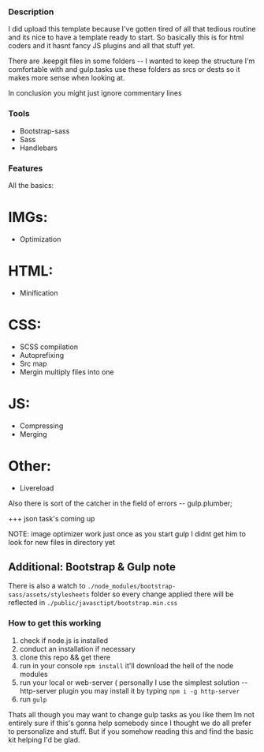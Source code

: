 ### Description

I did upload this template because I've gotten tired of all that tedious routine and its nice to have a template ready to start. So basically this is for html coders and it hasnt fancy JS plugins and all that stuff yet. 

There are .keepgit files in some folders -- I wanted to keep the structure I'm comfortable with and gulp.tasks use these folders as srcs or dests so it makes more sense when looking at.

In conclusion you might just ignore commentary lines

### Tools

* Bootstrap-sass
* Sass   
* Handlebars

### Features

All the basics:
 
# IMGs:

* Optimization

# HTML:
	
* Minification

# CSS:
	
* SCSS compilation
* Autoprefixing
* Src map
* Mergin multiply files into one

# JS:
	
* Compressing
* Merging

# Other:

* Livereload

Also there is sort of the catcher in the field of errors -- gulp.plumber;

+++ json task's coming up 

NOTE: image optimizer work just once as you start gulp
I didnt get him to look for new files in directory
yet 

## Additional: Bootstrap & Gulp note

There is also a watch to `./node_modules/bootstrap-sass/assets/stylesheets` folder so every change applied there will be reflected in `./public/javasctipt/bootstrap.min.css`


### How to get this working

1. check if node.js is installed
2. conduct an installation if necessary
3. clone this repo && get there 
4. run in your console ```npm install``` 
   it'll download the hell of the node modules
5. run your local or web-server ( personally I use the simplest solution -- http-server plugin you may install it by typing ```npm i -g http-server```
6. run ```gulp```

Thats all though you may want to change gulp tasks as you like them
Im not entirely sure if this's gonna help somebody since I thought we do all prefer to personalize and stuff.
But if you somehow reading this and find the basic kit helping I'd be glad. 






